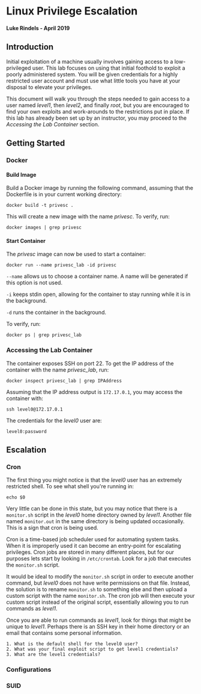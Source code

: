 # Linux Privilege Escalation
#### Luke Rindels - April 2019

## Introduction
Initial exploitation of a machine usually involves gaining access to a
low-privileged user. This lab focuses on using that initial foothold to exploit
a poorly administered system. You will be given credentials for a highly 
restricted user account and must use what little tools you have at your
disposal to elevate your privileges.

This document will walk you through the steps needed to gain access to a user
named *level1*, then *level2*, and finally *root*, but you are encouraged to 
find your own exploits and work-arounds to the restrictions put in place. If 
this lab has already been set up by an instructor, you may proceed to the
*Accessing the Lab Container* section.

## Getting Started

###  Docker

#### Build Image
Build a Docker image by running the following command, assuming that
the Dockerfile is in your current working directory:
```
docker build -t privesc .
``` 
This will create a new image with the name *privesc*. To verify, run: 
```
docker images | grep privesc
``` 

#### Start Container
The *privesc* image can now be used to start a container:
```
docker run --name privesc_lab -id privesc
``` 
`--name` allows us to choose a container name. A name will be generated if this
option is not used.

`-i` keeps stdin open, allowing for the container to stay running while it is 
in the background.

`-d` runs the container in the background.

To verify, run:
```
docker ps | grep privesc_lab
```

### Accessing the Lab Container
The container exposes SSH on port 22. To get the IP address of the container 
with the name *privesc_lab*, run:
```
docker inspect privesc_lab | grep IPAddress
```
Assuming that the IP address output is `172.17.0.1`, you may access the 
container with:
```
ssh level0@172.17.0.1
```
The credentials for the *level0* user are:
```
level0:password
```

## Escalation

### Cron
The first thing you might notice is that the *level0* user has an extremely
restricted shell. To see what shell you're running in:
```
echo $0
```
Very little can be done in this state, but you may notice that there is a 
`monitor.sh` script in the *level0* home directory owned by *level1*. Another
file named `monitor.out` in the same directory is being updated occasionally.
This is a sign that cron is being used.

Cron is a time-based job scheduler used for automating system tasks. When it
is improperly used it can become an entry-point for escalating privileges. Cron
jobs are stored in many different places, but for our purposes lets start by
looking in `/etc/crontab`. Look for a job that executes the `monitor.sh`
script.

It would be ideal to modify the `monitor.sh` script in order to execute another
command, but *level0* does not have write permissions on that file. Instead,
the solution is to rename `monitor.sh` to something else and then upload a
custom script with the name `monitor.sh`. The cron job will then execute your
custom script instead of the original script, essentially allowing you to run 
commands as *level1*. 

Once you are able to run commands as *level1*, look for things that might be
unique to *level1*. Perhaps there is an SSH key in their home directory or an
email that contains some personal information.

```
1. What is the default shell for the level0 user?
2. What was your final exploit script to get level1 credentials?
3. What are the level1 credentials?
```

### Configurations

### SUID
